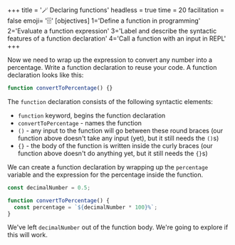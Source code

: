 +++
title = '🪄 Declaring functions'
headless = true
time = 20
facilitation = false
emoji= '🗄️'
[objectives]
    1='Define a function in programming'
    2='Evaluate a function expression'
    3='Label and describe the syntactic features of a function declaration'
    4='Call a function with an input in REPL'
+++

Now we need to wrap up the expression to convert any number into a percentage. Write a function declaration to reuse your code. A function declaration looks like this:

```js {linenos=table,linenostart=1}
function convertToPercentage() {}
```

The `function` declaration consists of the following syntactic elements:

- `function` keyword, begins the function declaration
- `convertToPercentage` - names the function
- `()` - any input to the function will go between these round braces (our function above doesn't take any input (yet), but it still needs the `()`s)
- `{}` - the body of the function is written inside the curly braces (our function above doesn't do anything yet, but it still needs the `{}`s)

We can create a function declaration by wrapping up the `percentage` variable and the expression for the percentage inside the function.

```js {linenos=table,linenostart=1}
const decimalNumber = 0.5;

function convertToPercentage() {
  const percentage = `${decimalNumber * 100}%`;
}
```

We've left `decimalNumber` out of the function body. We're going to explore if this will work.
